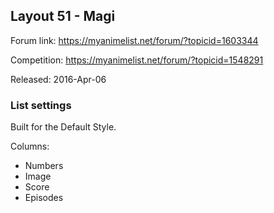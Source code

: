 ## Layout 51 - Magi

Forum link: https://myanimelist.net/forum/?topicid=1603344

Competition: https://myanimelist.net/forum/?topicid=1548291

Released: 2016-Apr-06

### List settings

Built for the Default Style.

Columns:
- Numbers
- Image
- Score
- Episodes
